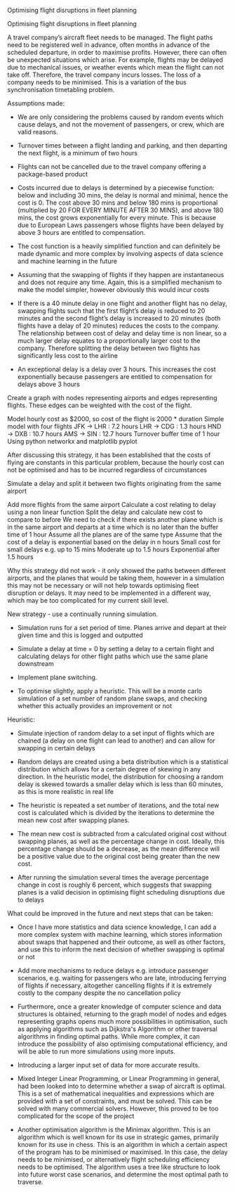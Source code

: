 Optimising flight disruptions in fleet planning

Optimising flight disruptions in fleet planning

A travel company’s aircraft fleet needs to be managed. The flight paths need to be registered well in advance, often months in advance of the scheduled departure, in order to maximise profits. However, there can often be unexpected situations which arise. For example, flights may be delayed due to mechanical issues, or weather events which mean the flight can not take off. Therefore, the travel company incurs losses. The loss of a company needs to be minimised. This is a variation of the bus synchronisation timetabling problem.

Assumptions made:

 - We are only considering the problems caused by random events which cause delays, and not the movement of passengers, or crew, which are valid reasons.

 - Turnover times between a flight landing and parking, and then departing the next flight, is a minimum of two hours

 - Flights can not be cancelled due to the travel company offering a package-based product

 - Costs incurred due to delays is determined by a piecewise function: below and including 30 mins, the delay is normal and minimal, hence the cost is 0. The cost above 30 mins and below 180 mins is proportional (multiplied by 20 FOR EVERY MINUTE AFTER 30 MINS), and above 180 mins, the cost grows exponentially for every minute. This is because due to European Laws passengers whose flights have been delayed by above 3 hours are entitled to compensation.

 - The cost function is a heavily simplified function and can definitely be made dynamic and more complex by involving aspects of data science and machine learning in the future

 - Assuming that the swapping of flights if they happen are instantaneous and does not require any time. Again, this is a simplified mechanism to make the model simpler, however obviously this would incur costs

 - If there is a 40 minute delay in one flight and another flight has no delay, swapping flights such that the first flight’s delay is reduced to 20 minutes and the second flight’s delay is increased to 20 minutes (both flights have a delay of 20 minutes) reduces the costs to the company. The relationship between cost of delay and delay time is non linear, so a much larger delay equates to a proportionally larger cost to the company. Therefore splitting the delay between two flights has significantly less cost to the airline

 - An exceptional delay is a delay over 3 hours. This increases the cost exponentially because passengers are entitled to compensation for delays above 3 hours

Create a graph with nodes representing airports and edges representing flights. These edges can be weighted with the cost of the flight.

Model hourly cost as $2000, so cost of the flight is 2000 * duration
Simple model with four flights
JFK → LHR : 7.2 hours
LHR → CDG : 1.3 hours
HND → DXB : 10.7 hours
AMS → SIN : 12.7 hours
Turnover buffer time of 1 hour
Using python networkx and matplotlib pyplot

After discussing this strategy, it has been established that the costs of flying are constants in this particular problem, because the hourly cost can not be optimised and has to be incurred regardless of circumstances

Simulate a delay and split it between two flights originating from the same airport


Add more flights from the same airport
Calculate a cost relating to delay using a non linear function
Split the delay and calculate new cost to compare to before
We need to check if there exists another plane which is in the same airport and departs at a time which is no later than the buffer time of 1 hour
Assume all the planes are of the same type
Assume that the cost of a delay is exponential based on the delay in n hours
Small cost for small delays e.g. up to 15 mins
Moderate up to 1.5 hours
Exponential after 1.5 hours

Why this strategy did not work - it only showed the paths between different airports, and the planes that would be taking them, however in a simulation this may not be necessary or will not help towards optimising fleet disruption or delays. It may need to be implemented in a different way, which may be too complicated for my current skill level.


New strategy - use a continually running simulation.

 - Simulation runs for a set period of time. Planes arrive and depart at their given time and this is logged and outputted

 - Simulate a delay at time = 0 by setting a delay to a certain flight and calculating delays for other flight paths which use the same plane downstream

 -  Implement plane switching.

 - To optimise slightly, apply a heuristic. This will be a monte carlo simulation of a set number of random plane swaps, and checking whether this actually provides an improvement or not

Heuristic:

 - Simulate injection of random delay to a set input of flights which are chained (a delay on one flight can lead to another) and can allow for swapping in certain delays

 - Random delays are created using a beta distribution which is a statistical distribution which allows for a certain degree of skewing in any direction. In the heuristic model, the distribution for choosing a random delay is skewed towards a smaller delay which is less than 60 minutes, as this is more realistic in real life

 - The heuristic is repeated a set number of iterations, and the total new cost is calculated which is divided by the iterations to determine the mean new cost after swapping planes.

 - The mean new cost is subtracted from a calculated original cost without swapping planes, as well as the percentage change in cost. Ideally, this percentage change should be a decrease, as the mean difference will be a positive value due to the original cost being greater than the new cost.

 - After running the simulation several times the average percentage change in cost is roughly 6 percent, which suggests that swapping planes is a valid decision in optimising flight scheduling disruptions due to delays


What could be improved in the future and next steps that can be taken:

 - Once I have more statistics and data science knowledge, I can add a more complex system with machine learning, which stores information about swaps that happened and their outcome, as well as other factors, and use this to inform the next decision of whether swapping is optimal or not

 - Add more mechanisms to reduce delays e.g. introduce passenger scenarios, e.g. waiting for passengers who are late, introducing ferrying of flights if necessary, altogether cancelling flights if it is extremely costly to the company despite the no cancellation policy

 - Furthermore, once a greater knowledge of computer science and data structures is obtained, returning to the graph model of nodes and edges representing graphs opens much more possibilities in optimisation, such as applying algorithms such as Dijkstra's Algorithm or other traversal algorithms in finding optimal paths. While more complex, it can introduce the possibility of also optimising computational efficiency, and will be able to run more simulations using more inputs.

 - Introducing a larger input set of data for more accurate results.

 - Mixed Integer Linear Programming, or Linear Programming in general, had been looked into to determine whether a swap of aircraft is optimal. This is a set of mathematical inequalities and expressions which are provided with a set of constraints, and must be solved. This can be solved with many commercial solvers. However, this proved to be too complicated for the scope of the project

 - Another optimisation algorithm is the Minimax algorithm. This is an algorithm which is well known for its use in strategic games, primarily known for its use in chess. This is an algorithm in which a certain aspect of the program has to be minimised or maximised. In this case, the delay needs to be minimised, or alternatively flight scheduling efficiency needs to be optimised. The algorithm uses a tree like structure to look into future worst case scenarios, and determine the most optimal path to traverse.
